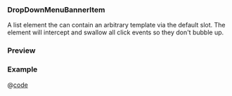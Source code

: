 <h3>DropDownMenuBannerItem <Badge type="tip" text="since v0.3.0" vertical="top" /></h3>

A list element the can contain an arbitrary template via the default slot. The element will intercept and swallow <Text highlight="true">all</Text> click events so they don't bubble up.

### Preview
<DynamicComponentDisplay type="DropDownMenuBannerItem">
  <DropDownMenuBannerItemPreview/>
</DynamicComponentDisplay>

### Example
@[code](@examples/DropDownMenuBannerItemExample.vue)